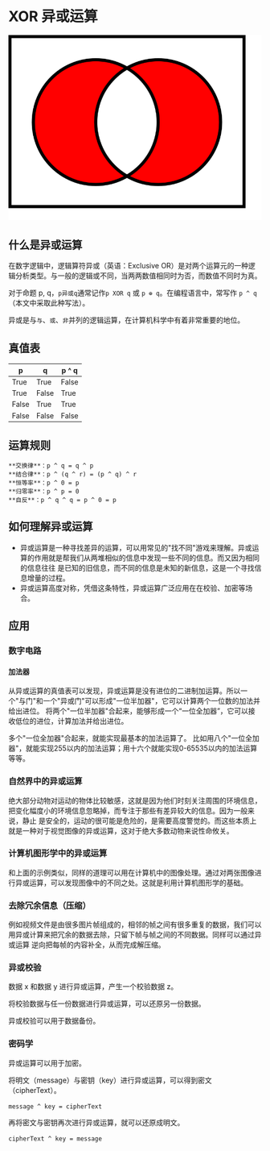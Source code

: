 # XOR 异或运算

![xor__banner.svg](xor__banner.svg)

## 什么是异或运算

在数字逻辑中，逻辑算符异或（英语：Exclusive OR）是对两个运算元的一种逻辑分析类型。与一般的逻辑或不同，当两两数值相同时为否，而数值不同时为真。

对于命题 p, q，`p异或q`通常记作`p XOR q` 或 `p ⊕ q`。在编程语言中，常写作 `p ^ q`（本文中采取此种写法）。

异或是与`与`、`或`、`非`并列的逻辑运算，在计算机科学中有着非常重要的地位。

## 真值表

| p     | q     | p ^ q |
|-------|-------|-------|
| True  | True  | False |
| True  | False | True  |
| False | True  | True  |
| False | False | False |

## 运算规则

```
**交换律**：p ^ q = q ^ p
**结合律**：p ^ (q ^ r) = (p ^ q) ^ r
**恒等率**：p ^ 0 = p
**归零率**：p ^ p = 0
**自反**：p ^ q ^ q = p ^ 0 = p
```

## 如何理解异或运算

- 异或运算是一种寻找差异的运算，可以用常见的"找不同"游戏来理解。异或运算的作用就是帮我们从两堆相似的信息中发现一些不同的信息。而又因为相同的信息往往
是已知的旧信息，而不同的信息是未知的新信息，这是一个寻找信息增量的过程。
- 异或运算高度对称，凭借这条特性，异或运算广泛应用在在校验、加密等场合。

## 应用

### 数字电路
#### 加法器
从异或运算的真值表可以发现，异或运算是没有进位的二进制加运算。所以一个"与门"和一个"异或门"可以形成"一位半加器"，它可以计算两个一位数的加法并给出进位。
将两个"一位半加器"合起来，能够形成一个“一位全加器”，它可以接收低位的进位，计算加法并给出进位。

多个"一位全加器"合起来，就能实现最基本的加法运算了。
比如用八个"一位全加器"，就能实现255以内的加法运算；用十六个就能实现0-65535以内的加法运算等等。

### 自然界中的异或运算

绝大部分动物对运动的物体比较敏感，这就是因为他们时刻关注周围的环境信息，把变化幅度小的环境信息忽略掉，而专注于那些有差异较大的信息。因为一般来说，静止
是安全的，运动的很可能是危险的，是需要高度警觉的。而这些本质上就是一种对于视觉图像的异或运算，这对于绝大多数动物来说性命攸关。

### 计算机图形学中的异或运算

和上面的示例类似，同样的道理可以用在计算机中的图像处理。通过对两张图像进行异或运算，可以发现图像中的不同之处。这就是利用计算机图形学的基础。

### 去除冗余信息（压缩）

例如视频文件是由很多图片帧组成的，相邻的帧之间有很多重复的数据，我们可以用异或计算来把冗余的数据去除，只留下帧与帧之间的不同数据。同样可以通过异或运算
逆向把每帧的内容补全，从而完成解压缩。

### 异或校验

数据 x 和数据 y 进行异或运算，产生一个校验数据 z。

将校验数据与任一份数据进行异或运算，可以还原另一份数据。

异或校验可以用于数据备份。

### 密码学

异或运算可以用于加密。

将明文（message）与密钥（key）进行异或运算，可以得到密文（cipherText）。

```
message ^ key = cipherText
```

再将密文与密钥再次进行异或运算，就可以还原成明文。

```
cipherText ^ key = message
```
